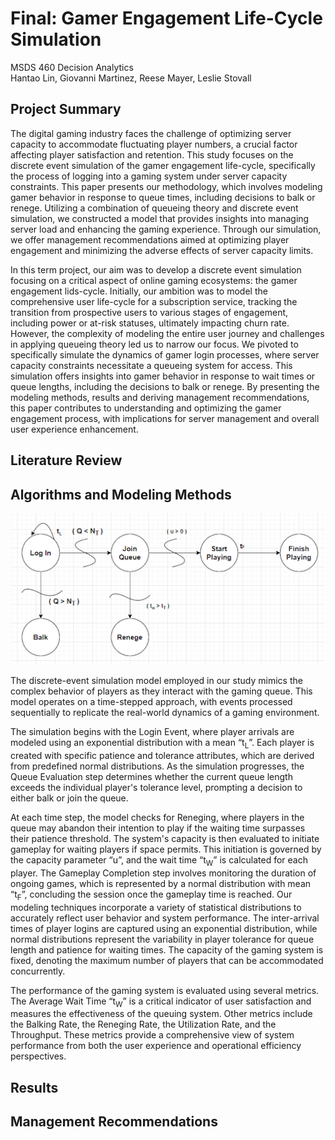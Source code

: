 # Final: Gamer Engagement Life-Cycle Simulation
MSDS 460 Decision Analytics  
Hantao Lin, Giovanni Martinez, Reese Mayer, Leslie Stovall  

## Project Summary
The digital gaming industry faces the challenge of optimizing server capacity to accommodate fluctuating player numbers, a crucial factor affecting player satisfaction and retention. This study focuses on the discrete event simulation of the gamer engagement life-cycle, specifically the process of logging into a gaming system under server capacity constraints. This paper presents our methodology, which involves modeling gamer behavior in response to queue times, including decisions to balk or renege. Utilizing a combination of queueing theory and discrete event simulation, we constructed a model that provides insights into managing server load and enhancing the gaming experience. Through our simulation, we offer management recommendations aimed at optimizing player engagement and minimizing the adverse effects of server capacity limits.

In this term project, our aim was to develop a discrete event simulation focusing on a critical aspect of online gaming ecosystems: the gamer engagement lids-cycle. Initially, our ambition was to model the comprehensive user life-cycle for a subscription service, tracking the transition from prospective users to various stages of engagement, including power or at-risk statuses, ultimately impacting churn rate. However, the complexity of modeling the entire user journey and challenges in applying queueing theory led us to narrow our focus. We pivoted to specifically simulate the dynamics of gamer login processes, where server capacity constraints necessitate a queueing system for access. This simulation offers insights into gamer behavior in response to wait times or queue lengths, including the decisions to balk or renege. By presenting the modeling methods, results and deriving management recommendations, this paper contributes to understanding and optimizing the gamer engagement process, with implications for server management and overall user experience enhancement.

## Literature Review

## Algorithms and Modeling Methods

<p align="center">
  <img src="https://github.com/mamaOcoder/msds460_final/blob/main/event_graph.png" alt="Event Graph"/>
</p>


The discrete-event simulation model employed in our study mimics the complex behavior of players as they interact with the gaming queue. This model operates on a time-stepped approach, with events processed sequentially to replicate the real-world dynamics of a gaming environment.

The simulation begins with the Login Event, where player arrivals are modeled using an exponential distribution with a mean “t<sub>L</sub>”. Each player is created with specific patience and tolerance attributes, which are derived from predefined normal distributions. As the simulation progresses, the Queue Evaluation step determines whether the current queue length exceeds the individual player's tolerance level, prompting a decision to either balk or join the queue.

At each time step, the model checks for Reneging, where players in the queue may abandon their intention to play if the waiting time surpasses their patience threshold. The system's capacity is then evaluated to initiate gameplay for waiting players if space permits. This initiation is governed by the capacity parameter “u”, and the wait time “t<sub>W</sub>” is calculated for each player. The Gameplay Completion step involves monitoring the duration of ongoing games, which is represented by a normal distribution with mean “t<sub>F</sub>”, concluding the session once the gameplay time is reached.
Our modeling techniques incorporate a variety of statistical distributions to accurately reflect user behavior and system performance. The inter-arrival times of player logins are captured using an exponential distribution, while normal distributions represent the variability in player tolerance for queue length and patience for waiting times. The capacity of the gaming system is fixed, denoting the maximum number of players that can be accommodated concurrently.

The performance of the gaming system is evaluated using several metrics. The Average Wait Time “t<sub>W</sub>”  is a critical indicator of user satisfaction and measures the effectiveness of the queuing system. Other metrics include the Balking Rate, the Reneging Rate, the Utilization Rate, and the Throughput. These metrics provide a comprehensive view of system performance from both the user experience and operational efficiency perspectives.
## Results

## Management Recommendations
